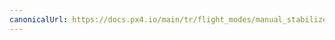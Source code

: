 ```yaml
---
canonicalUrl: https://docs.px4.io/main/tr/flight_modes/manual_stabilized_mc
---
```


<Redirect to="../flight_modes_mc/manual_stabilized" />
